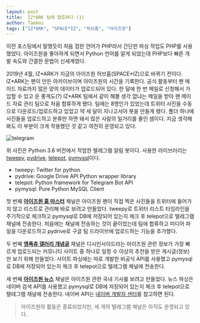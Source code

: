 ```yaml
---
layout: post
title:  IZ*ARK 팀에 합류하다 (1)
author: Taemni
tags: ["IZ*ARK", "SPACE*IZ", "허브홈", "아이즈원"]
---
```


이전 포스팅에서 말했듯이 처음 접한 언어가 PHP라서 간단한 파싱 작업도 PHP를 사용했었다. 아이즈원을 좋아하게 되면서 Python 언어를 알게 되었는데 PHP보다 빠른 개발 속도와 간결한 문법이 신세계였다.

2019년 4월, IZ\*ARK가 지금의 아이즈원 허브홈(SPACE\*IZ)으로 바뀌기 전이다. IZ\*ARK는 팬이 만든 아카이브이며 아이즈원의 시간을 기록한다. 공식 활동부터 팬 메이드 자료까지 많은 양의 데이터가 업로드되어 있다. 한 달에 한 번 메일로 신청해서 가입할 수 있고 운 좋게도(?) IZ\*ARK 팀에서 같이 해볼 생각 없냐는 메일을 받아 팬 메이드 자료 관리 팀으로 처음 합류하게 됐다. 팀에는 8명인가 있었는데 트위터 사진을 수동으로 다운로드/업로드하고 있었고 약 세 달이 지나고서야 봇을 만들게 됐다. 폴더 하나에 사진들을 업로드하고 분류만 하면 돼서 많은 사람의 일거리를 줄인 셈이다. 지금 생각해 봐도 이 부분이 크게 작용했던 것 같고 여전히 운영되고 있다.

![telegram](https://user-images.githubusercontent.com/48712000/124278183-e89f8f80-db80-11eb-9b13-f8f5a034bef6.png)

위 사진은 Python 3.6 버전에서 작업한 텔레그램 알림 봇이다.
사용한 라이브러리는 [tweepy](https://github.com/tweepy/tweepy), [pydrive](https://github.com/googleworkspace/PyDrive), [telepot](https://github.com/nickoala/telepot), [pymysql](https://github.com/PyMySQL/PyMySQL)이다.

- tweepy: Twitter for python
- pydrive: Google Drive API Python wrapper library
- telepot: Python framework for Telegram Bot API
- pymysql: Pure Python MySQL Client

첫 번째 **[아이즈원 홈 마스터](https://t.me/izone_pic)** 채널은 아이즈원 팬이 직접 찍은 사진들을 트위터에 들어가지 않고 리스트로 관리해 바로 보려고 만들었다. tweepy로 트위터 리스트 타임라인을 주기적으로 체크하고 pymysql로 DB에 저장되어 있는지 체크 후 telepot으로 텔레그램 채널에 전송한다. 처음에는 채널에 전송하는 것이 끝이었는데 팀에 합류하고 미디어 파일을 다운로드하고 pydrive로 구글 팀 드라이브에 업로드하는 기능을 추가했다.

두 번째 **[엠픅츄 갤러리 개념글](https://t.me/izone_dc)** 채널은 디시인사이드라는 아이즈원 관련 정보가 가장 빠르게 업로드되는 커뮤니티 사이트 중 하나로 일정 수 이상의 추천을 받은 게시글(정보)만 보기 위해 만들었다. 사이트 파싱에는 따로 개발한 비공식 API를 사용했고 pymysql로 DB에 저장되어 있는지 체크 후 telepot으로 텔레그램 채널에 전송한다.

세 번째 **[아이즈원 뉴스](https://t.me/izonenews)** 채널은 아이즈원 관련 국내 기사를 보려고 만들었다. 뉴스 파싱은 네이버 검색 API를 사용했고 pymysql로 DB에 저장되어 있는지 체크 후 telepot으로 텔테그램 채널에 전송한다. 네이버 API는 [네이버 개발자 센터](https://developers.naver.com/main/)를 참고하면 된다.

> 아이즈원의 활동은 종료되었지만, 세 개의 텔레그램 채널은 아직도 운영되고 있다.